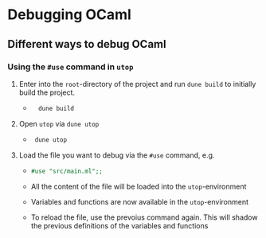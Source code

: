 # Debugging OCaml

## Different ways to debug OCaml

### Using the `#use` command in `utop`

1. Enter into the `root`-directory of the project and run `dune build` to initially build the project.

    + ```ocaml
        dune build
        ```

2. Open `utop` via `dune utop`

   + ```ocaml
      dune utop
      ```

3. Load the file you want to debug via the `#use` command, e.g.

    + ```ocaml
      #use "src/main.ml";;
      ```

    + All the content of the file will be loaded into the `utop`-environment
    + Variables and functions are now available in the `utop`-environment
    + To reload the file, use the prevoius command again. This will shadow the previous definitions of the variables and functions
